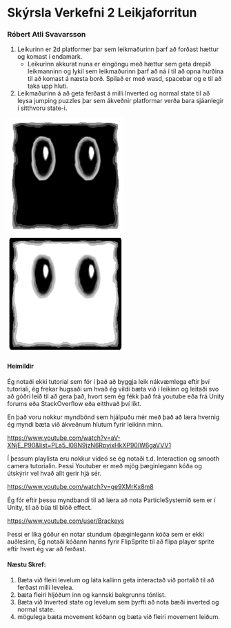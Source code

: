 # Skýrsla Verkefni 2 Leikjaforritun
### Róbert Atli Svavarsson

1. Leikurinn er 2d platformer þar sem leikmaðurinn þarf að forðast hættur og komast í endamark.
   * Leikurinn akkurat nuna er eingöngu með hættur sem geta drepið leikmanninn og lykil sem leikmaðurinn þarf að ná í til að opna hurðina til að komast á næsta borð. Spilað er með wasd, spacebar og e til að taka upp hluti.
2. Leikmaðurinn á að geta ferðast á milli Inverted og normal state til að leysa jumping puzzles þar sem ákveðnir platformar verða bara sjáanlegir í sitthvoru state-i.

![InvertedPlayer](/Verkefni-2-Leikjaforritun/playerInverted.png)![NormalPlayer](/Verkefni-2-Leikjaforritun/Playerv2.png)
   
#### Heimildir
Ég notaði ekki tutorial sem fór í það að byggja leik nákvæmlega eftir því tutoriali, ég frekar hugsaði um hvað ég vildi bæta við í leikinn og leitaði svo að góðri leið til að gera það, hvort sem ég fékk það frá youtube eða frá Unity forums eða StackOverflow eða eitthvað því líkt.

En það voru nokkur myndbönd sem hjálpuðu mér með það að læra hvernig ég myndi bæta við ákveðnum hlutum fyrir leikinn minn.

https://www.youtube.com/watch?v=aV-XNjE_P90&list=PLa5_l08N9jzN6RpyixHkXP90IW6gaVVV1 

Í þessum playlista eru nokkur vídeó se ég notaði t.d. Interaction og smooth camera tutorialin. Þessi Youtuber er með mjög þæginlegann kóða og útskýrir vel hvað allt gerir hjá sér.

https://www.youtube.com/watch?v=ge9XMrKx8m8

Ég fór eftir þessu myndbandi til að læra að nota ParticleSystemið sem er í Unity, til að búa til blóð effect.

https://www.youtube.com/user/Brackeys

Þessi er líka góður en notar stundum óþæginlegann kóða sem er ekki auðlesinn, Ég notaði kóðann hanns fyrir FlipSprite til að flipa player sprite eftir hvert ég var að ferðast.

#### Næstu Skref:
1. Bæta við fleiri levelum og láta kallinn geta interactað við portalið til að ferðast milli levelea.
2. bæta fleiri hljóðum inn og kannski bakgrunns tónlist.
3. Bæta við Inverted state og levelum sem þyrfti að nota bæði inverted og normal state.
4. mögulega bæta movement kóðann og bæta við fleiri movement leiðum. 
